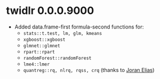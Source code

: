 # twidlr 0.0.0.9000

* Added data.frame-first formula-second functions for:
    * `stats::t.test, lm, glm, kmeans`
    * `xgboost::xgboost`
    * `glmnet::glmnet`
    * `rpart::rpart`
    * `randomForest::randomForest`
    * `lme4::lmer`
    * `quantreg::rq, nlrq, rqss, crq` (thanks to [Joran Elias](https://github.com/joranE))
